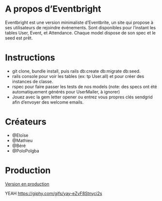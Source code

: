 # A propos d’Eventbright
Eventbright est une version minimaliste d’Eventbrite, un site qui propose à ses utilisateurs de rejoindre événements. Sont disponibles pour l’instant les tables User, Event, et Attendance. Chaque model dispose de son spec et le seed est prêt.

# Instructions
- git clone, bundle install, puis rails db:create db:migrate db:seed. 
- rails console pour voir les tables (ex: tp User.all) et pour créer des instances de classe.
- rspec pour faire passer les tests de nos models (note: des specs ont été automatiquement générés pour UserMailer, à ignorer)
- Jouez avec la gem letter opener ou entrez vous propres clés sendgrid afin d’envoyer des welcome emails.

# Créateurs
- @Eloïse
- @Mathieu
- @Béré
- @PoloPolgba

# Production
<a href="https://besteventsintown.herokuapp.com/">Version en production</a>

YEAH
https://giphy.com/gifs/yay-eZvF8Stnyci2s
